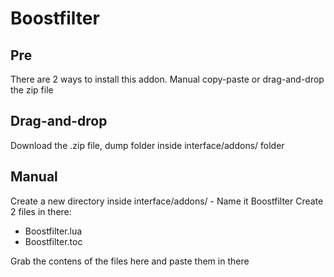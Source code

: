 # Boostfilter

## Pre

There are 2 ways to install this addon. Manual copy-paste or drag-and-drop the zip file

## Drag-and-drop

Download the .zip file, dump folder inside interface/addons/ folder

## Manual

Create a new directory inside interface/addons/ - Name it Boostfilter
Create 2 files in there:
- Boostfilter.lua
- Boostfilter.toc

Grab the contens of the files here and paste them in there
